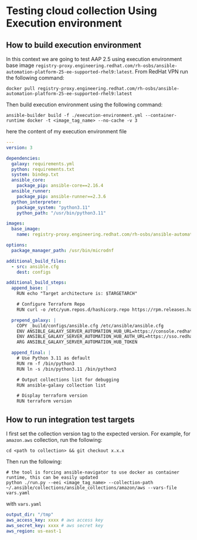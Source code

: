 # Testing cloud collection Using Execution environment


## How to build execution environment

In this context we are going to test AAP 2.5 using execution environment base image ``registry-proxy.engineering.redhat.com/rh-osbs/ansible-automation-platform-25-ee-supported-rhel9:latest``.
From RedHat VPN run the following command:

```shell
docker pull registry-proxy.engineering.redhat.com/rh-osbs/ansible-automation-platform-25-ee-supported-rhel9:latest
```

Then build execution environment using the following command:

```shell
ansible-builder build -f ./execution-environment.yml --container-runtime docker -t <image_tag_name> --no-cache -v 3
```


here the content of my execution environment file

```yaml
---
version: 3

dependencies:
  galaxy: requirements.yml
  python: requirements.txt
  system: bindep.txt
  ansible_core:
    package_pip: ansible-core==2.16.4
  ansible_runner:
    package_pip: ansible-runner==2.3.6
  python_interpreter:
    package_system: "python3.11"
    python_path: "/usr/bin/python3.11"

images:
  base_image:
    name: registry-proxy.engineering.redhat.com/rh-osbs/ansible-automation-platform-25-ee-supported-rhel9:latest

options:
  package_manager_path: /usr/bin/microdnf

additional_build_files:
  - src: ansible.cfg
    dest: configs

additional_build_steps:
  append_base: |
    RUN echo "Target architecture is: $TARGETARCH"

    # Configure Terraform Repo
    RUN curl -o /etc/yum.repos.d/hashicorp.repo https://rpm.releases.hashicorp.com/RHEL/hashicorp.repo

  prepend_galaxy: |
    COPY _build/configs/ansible.cfg /etc/ansible/ansible.cfg
    ENV ANSIBLE_GALAXY_SERVER_AUTOMATION_HUB_URL=https://console.redhat.com/api/automation-hub/content/published/
    ENV ANSIBLE_GALAXY_SERVER_AUTOMATION_HUB_AUTH_URL=https://sso.redhat.com/auth/realms/redhat-external/protocol/openid-connect/token
    ARG ANSIBLE_GALAXY_SERVER_AUTOMATION_HUB_TOKEN

  append_final: |
    # Use Python 3.11 as default
    RUN rm -f /bin/python3
    RUN ln -s /bin/python3.11 /bin/python3

    # Output collections list for debugging
    RUN ansible-galaxy collection list

    # Display terraform version
    RUN terraform version
```


## How to run integration test targets

I first set the collection version tag to the expected version.
For example, for ``amazon.aws`` collection, run the following:

```shell
cd <path to collection> && git checkout x.x.x
```

Then run the following:

```shell
# the tool is forcing ansible-navigator to use docker as container runtime, this can be easily updated
python ./run.py --eei <image_tag_name> --collection-path ~/.ansible/collections/ansible_collections/amazon/aws --vars-file vars.yaml
```

with ``vars.yaml``

```yaml
output_dir: "/tmp"
aws_access_key: xxxx # aws access key
aws_secret_key: xxxx # aws secret key
aws_region: us-east-1
```